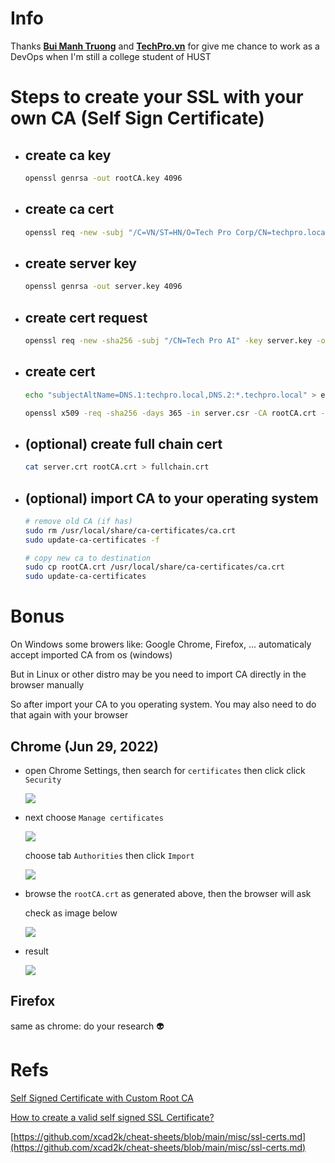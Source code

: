 # Info

Thanks **[Bui Manh Truong](https://github.com/mtb-hust)** and **[TechPro.vn](https://techpro.vn)** for give me chance to work as a DevOps when I'm still a college student of HUST

# Steps to create your SSL with your own CA (Self Sign Certificate)

- ## create ca key

  ```bash
  openssl genrsa -out rootCA.key 4096
  ```

- ## create ca cert

  ```bash
  openssl req -new -subj "/C=VN/ST=HN/O=Tech Pro Corp/CN=techpro.local" -x509 -sha256 -days 365 -key rootCA.key -out rootCA.crt
  ```

- ## create server key

  ```bash
  openssl genrsa -out server.key 4096
  ```

- ## create cert request

  ```bash
  openssl req -new -sha256 -subj "/CN=Tech Pro AI" -key server.key -out server.csr
  ```

- ## create cert

  ```bash
  echo "subjectAltName=DNS.1:techpro.local,DNS.2:*.techpro.local" > extfile.cnf

  openssl x509 -req -sha256 -days 365 -in server.csr -CA rootCA.crt -CAkey rootCA.key -out server.crt -extfile extfile.cnf -CAcreateserial
  ```

- ## (optional) create full chain cert

  ```bash
  cat server.crt rootCA.crt > fullchain.crt
  ```

- ## (optional) import CA to your operating system

  ```bash
  # remove old CA (if has)
  sudo rm /usr/local/share/ca-certificates/ca.crt
  sudo update-ca-certificates -f

  # copy new ca to destination
  sudo cp rootCA.crt /usr/local/share/ca-certificates/ca.crt
  sudo update-ca-certificates
  ```

# Bonus

On Windows some browers like: Google Chrome, Firefox, ... automaticaly accept imported CA from os (windows)

But in Linux or other distro may be you need to import CA directly in the browser manually

So after import your CA to you operating system. You may also need to do that again with your browser

## Chrome (Jun 29, 2022)

- open Chrome Settings, then search for `certificates` then click click `Security`

  ![](./img/Screenshot%20from%202022-06-29%2020-25-43.png)

- next choose `Manage certificates`

  ![](./img/Screenshot%20from%202022-06-29%2020-28-22.png)

  choose tab `Authorities` then click `Import`

  ![](./img/Screenshot%20from%202022-06-29%2020-30-24.png)

- browse the `rootCA.crt` as generated above, then the browser will ask

  check as image below

  ![](./img/Screenshot%20from%202022-06-29%2020-34-23.png)

- result

  ![](./img/Screenshot%20from%202022-06-29%2020-37-30.png)


## Firefox

same as chrome: do your research 👽

# Refs

[Self Signed Certificate with Custom Root CA](https://gist.github.com/fntlnz/cf14feb5a46b2eda428e000157447309)

[How to create a valid self signed SSL Certificate?](https://www.youtube.com/watch?v=VH4gXcvkmOY)

[https://github.com/xcad2k/cheat-sheets/blob/main/misc/ssl-certs.md](https://github.com/xcad2k/cheat-sheets/blob/main/misc/ssl-certs.md)
